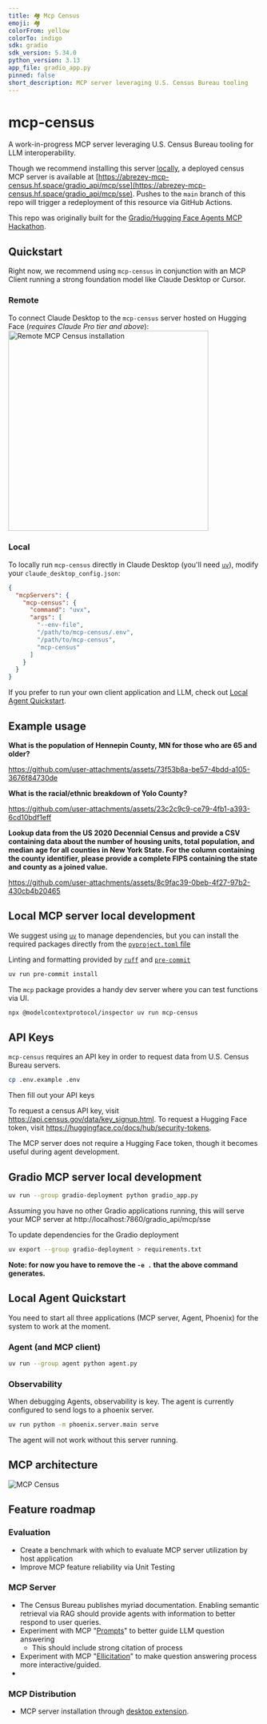 ```yaml
---
title: 🏘️ Mcp Census
emoji: 🏘️
colorFrom: yellow
colorTo: indigo
sdk: gradio
sdk_version: 5.34.0
python_version: 3.13
app_file: gradio_app.py
pinned: false
short_description: MCP server leveraging U.S. Census Bureau tooling
---
```


# mcp-census

A work-in-progress MCP server leveraging U.S. Census Bureau tooling for LLM interoperability.

Though we recommend installing this server [locally](#local), a deployed census MCP server is available at [https://abrezey-mcp-census.hf.space/gradio_api/mcp/sse](https://abrezey-mcp-census.hf.space/gradio_api/mcp/sse). Pushes to the `main` branch of this repo will trigger a redeployment of this resource via GitHub Actions.

This repo was originally built for the [Gradio/Hugging Face Agents MCP Hackathon](https://huggingface.co/Agents-MCP-Hackathon).

## Quickstart

Right now, we recommend using `mcp-census` in conjunction with an MCP Client running a strong foundation model like Claude Desktop or Cursor.

### Remote

To connect Claude Desktop to the `mcp-census` server hosted on Hugging Face (_requires Claude Pro tier and above_):
<img src="assets/remote-mcp-census-installation.png" alt="Remote MCP Census installation" width="400" height="auto">

### Local

To locally run `mcp-census` directly in Claude Desktop (you'll need [`uv`](https://docs.astral.sh/uv/#installation)), modify your `claude_desktop_config.json`:
```json
{
  "mcpServers": {
    "mcp-census": {
      "command": "uvx",
      "args": [
        "--env-file",
        "/path/to/mcp-census/.env",
        "/path/to/mcp-census",
        "mcp-census"
      ]
    }
  }
}
```

If you prefer to run your own client application and LLM, check out [Local Agent Quickstart](#local-agent-quickstart).

## Example usage

**What is the population of Hennepin County, MN for those who are 65 and older?**

https://github.com/user-attachments/assets/73f53b8a-be57-4bdd-a105-3676f84730de

**What is the racial/ethnic breakdown of Yolo County?**

https://github.com/user-attachments/assets/23c2c9c9-ce79-4fb1-a393-6cd10bdf1eff

**Lookup data from the US 2020 Decennial Census and provide a CSV containing data about the number of housing units, total population, and median age for all counties in New York State. For the column containing the county identifier, please provide a complete FIPS containing the state and county as a joined value.**

https://github.com/user-attachments/assets/8c9fac39-0beb-4f27-97b2-430cb4b20465

## Local MCP server local development

We suggest using [`uv`](https://docs.astral.sh/uv/) to manage dependencies, but you can install the required packages directly from the [`pyproject.toml` file](pyproject.toml)

Linting and formatting provided by [`ruff`](https://docs.astral.sh/ruff/) and [`pre-commit`](https://pre-commit.com/)
```zsh
uv run pre-commit install
```

The `mcp` package provides a handy dev server where you can test functions via UI.
```zsh
npx @modelcontextprotocol/inspector uv run mcp-census
```

## API Keys

`mcp-census` requires an API key in order to request data from U.S. Census Bureau servers.

```zsh
cp .env.example .env
```

Then fill out your API keys

To request a census API key, visit https://api.census.gov/data/key_signup.html. To request a Hugging Face token, visit https://huggingface.co/docs/hub/security-tokens.

The MCP server does not require a Hugging Face token, though it becomes useful during agent development.

## Gradio MCP server local development

```zsh
uv run --group gradio-deployment python gradio_app.py
```

Assuming you have no other Gradio applications running, this will serve your MCP server at http://localhost:7860/gradio_api/mcp/sse

To update dependencies for the Gradio deployment

```zsh
uv export --group gradio-deployment > requirements.txt
```
**Note: for now you have to remove the `-e .` that the above command generates.**

## Local Agent Quickstart

You need to start all three applications (MCP server, Agent, Phoenix) for the system to work at the moment.

### Agent (and MCP client)

```zsh
uv run --group agent python agent.py
```

### Observability

When debugging Agents, observability is key. The agent is currently configured to send logs to a phoenix server.

```zsh
uv run python -m phoenix.server.main serve
```

The agent will not work without this server running.

## MCP architecture

<img src="assets/mcp-census.png" alt="MCP Census">

## Feature roadmap

### Evaluation

* Create a benchmark with which to evaluate MCP server utilization by host application 
* Improve MCP feature reliability via Unit Testing

### MCP Server

* The Census Bureau publishes myriad documentation. Enabling semantic retrieval via RAG should provide agents with information to better respond to user queries.
* Experiment with MCP "[Prompts](https://modelcontextprotocol.io/docs/concepts/prompts)" to better guide LLM question answering
  * This should include strong citation of process
* Experiment with MCP "[Ellicitation](https://github.com/modelcontextprotocol/python-sdk?tab=readme-ov-file#elicitation)" to make question answering process more interactive/guided. 
* 

### MCP Distribution

* MCP server installation through [desktop extension](https://www.anthropic.com/engineering/desktop-extensions).
